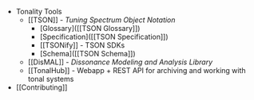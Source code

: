 - Tonality Tools
	- [[TSON]] - *Tuning Spectrum Object Notation*
		- [Glossary]([[TSON Glossary]])
		- [Specification]([[TSON Specification]])
		- [[TSONify]] - TSON SDKs
		- [Schema]([[TSON Schema]])
	- [[DisMAL]] - *Dissonance Modeling and Analysis Library*
	- [[TonalHub]] - Webapp + REST API for archiving and working with tonal systems
- [[Contributing]]